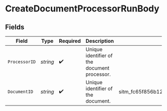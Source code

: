 # CreateDocumentProcessorRunBody


## Fields

| Field                                        | Type                                         | Required                                     | Description                                  | Example                                      |
| -------------------------------------------- | -------------------------------------------- | -------------------------------------------- | -------------------------------------------- | -------------------------------------------- |
| `ProcessorID`                                | *string*                                     | :heavy_check_mark:                           | Unique identifier of the document processor. |                                              |
| `DocumentID`                                 | *string*                                     | :heavy_check_mark:                           | Unique identifier of the document.           | sitm_fc65f856b12d45a7afc18aa300d0ecd2        |